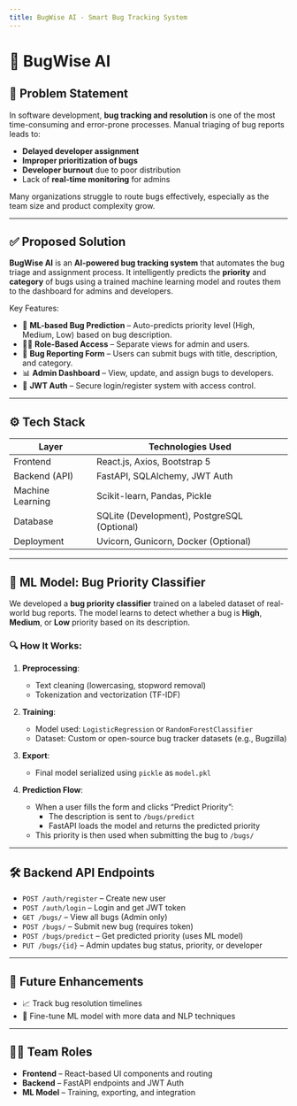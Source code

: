 ```yaml
---
title: BugWise AI - Smart Bug Tracking System
---
```


# 🐞 BugWise AI

## 🚩 Problem Statement

In software development, **bug tracking and resolution** is one of the most time-consuming and error-prone processes. Manual triaging of bug reports leads to:

- **Delayed developer assignment**
- **Improper prioritization of bugs**
- **Developer burnout** due to poor distribution
- Lack of **real-time monitoring** for admins

Many organizations struggle to route bugs effectively, especially as the team size and product complexity grow.

---

## ✅ Proposed Solution

**BugWise AI** is an **AI-powered bug tracking system** that automates the bug triage and assignment process. It intelligently predicts the **priority** and **category** of bugs using a trained machine learning model and routes them to the dashboard for admins and developers.

Key Features:

- 🧠 **ML-based Bug Prediction** – Auto-predicts priority level (High, Medium, Low) based on bug description.
- 👩‍💼 **Role-Based Access** – Separate views for admin and users.
- 🧾 **Bug Reporting Form** – Users can submit bugs with title, description, and category.
- 📊 **Admin Dashboard** – View, update, and assign bugs to developers.
- 🔐 **JWT Auth** – Secure login/register system with access control.

---

## ⚙️ Tech Stack

| Layer            | Technologies Used                            |
|------------------|-----------------------------------------------|
| Frontend         | React.js, Axios, Bootstrap 5                  |
| Backend (API)    | FastAPI, SQLAlchemy, JWT Auth                 |
| Machine Learning | Scikit-learn, Pandas, Pickle                  |
| Database         | SQLite (Development), PostgreSQL (Optional)   |
| Deployment       | Uvicorn, Gunicorn, Docker (Optional)          |

---

## 🧠 ML Model: Bug Priority Classifier

We developed a **bug priority classifier** trained on a labeled dataset of real-world bug reports. The model learns to detect whether a bug is **High**, **Medium**, or **Low** priority based on its description.

### 🔍 How It Works:

1. **Preprocessing**:
   - Text cleaning (lowercasing, stopword removal)
   - Tokenization and vectorization (TF-IDF)

2. **Training**:
   - Model used: `LogisticRegression` or `RandomForestClassifier`
   - Dataset: Custom or open-source bug tracker datasets (e.g., Bugzilla)

3. **Export**:
   - Final model serialized using `pickle` as `model.pkl`

4. **Prediction Flow**:
   - When a user fills the form and clicks “Predict Priority”:
     - The description is sent to `/bugs/predict`
     - FastAPI loads the model and returns the predicted priority
   - This priority is then used when submitting the bug to `/bugs/`

---

## 🛠 Backend API Endpoints

- `POST /auth/register` – Create new user
- `POST /auth/login` – Login and get JWT token
- `GET /bugs/` – View all bugs (Admin only)
- `POST /bugs/` – Submit new bug (requires token)
- `POST /bugs/predict` – Get predicted priority (uses ML model)
- `PUT /bugs/{id}` – Admin updates bug status, priority, or developer

---

## 🚀 Future Enhancements

- 📈 Track bug resolution timelines
- 🧠 Fine-tune ML model with more data and NLP techniques
---

## 🧑‍💻 Team Roles

- **Frontend** – React-based UI components and routing
- **Backend** – FastAPI endpoints and JWT Auth
- **ML Model** – Training, exporting, and integration
